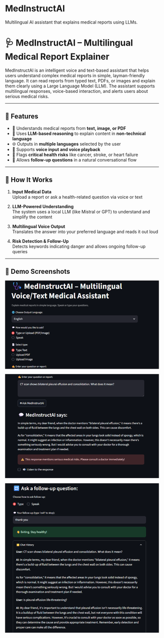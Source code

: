 # MedInstructAI
Multilingual AI assistant that explains medical reports using LLMs.

# 🩺 MedInstructAI – Multilingual Medical Report Explainer

MedInstructAI is an intelligent voice and text-based assistant that helps users understand complex medical reports in simple, layman-friendly language. It can read reports from typed text, PDFs, or images and explain them clearly using a Large Language Model (LLM). The assistant supports multilingual responses, voice-based interaction, and alerts users about serious medical risks.

---

## 🌟 Features

- 📄 Understands medical reports from **text, image, or PDF**
- 🧠 Uses **LLM-based reasoning** to explain content in **non-technical language**
- 🌐 Outputs in **multiple languages** selected by the user
- 🎤 Supports **voice input and voice playback**
- 🚨 Flags **critical health risks** like cancer, stroke, or heart failure
- 🔁 Allows **follow-up questions** in a natural conversational flow

---

## 🧰 How It Works

1. **Input Medical Data**  
   Upload a report or ask a health-related question via voice or text

2. **LLM-Powered Understanding**  
   The system uses a local LLM (like Mistral or GPT) to understand and simplify the content

3. **Multilingual Voice Output**  
   Translates the answer into your preferred language and reads it out loud

4. **Risk Detection & Follow-Up**  
   Detects keywords indicating danger and allows ongoing follow-up queries

---

## 📸 Demo Screenshots

<p align="center">
  <img src="assets/Screenshot 2025-07-03 122333.png" width="700"/>
</p>

<p align="center">
  <img src="assets/Screenshot 2025-07-03 122410.png" width="750"/>
</p>

<p align="center">
  <img src="assets/Screenshot 2025-07-03 122622.png" width="700"/>
</p>

